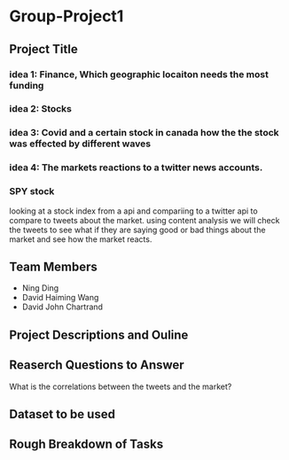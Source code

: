 # Group-Project1
## Project Title
### idea 1: Finance, Which geographic locaiton needs the most funding
### idea 2: Stocks
### idea 3: Covid and a certain stock in canada how the the stock was effected by different waves 
### idea 4: The markets reactions to a twitter news accounts.
### SPY stock 

looking at a stock index from a api and compariing to a twitter api to compare to tweets about the market. using content analysis we will check the tweets to see what if they are saying good or bad things about the market and see how the market reacts. 

## Team Members
- Ning Ding
- David Haiming Wang
- David John Chartrand
## Project Descriptions and Ouline
## Reaserch Questions to Answer
What is the correlations between the tweets and the market?

## Dataset to be used
## Rough Breakdown of Tasks
